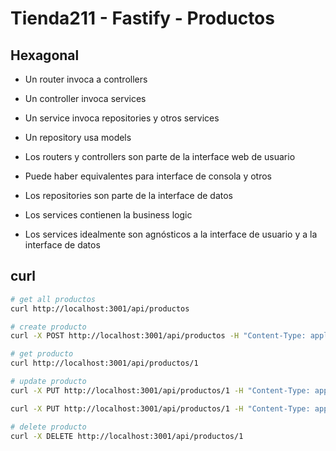 # Tienda211 - Fastify - Productos

## Hexagonal

- Un router invoca a controllers
- Un controller invoca services
- Un service invoca repositories y otros services
- Un repository usa models

- Los routers y controllers son parte de la interface web de usuario
- Puede haber equivalentes para interface de consola y otros
- Los repositories son parte de la interface de datos
- Los services contienen la business logic
- Los services idealmente son agnósticos a la interface de usuario y a la interface de datos

## curl

```sh
# get all productos
curl http://localhost:3001/api/productos

# create producto
curl -X POST http://localhost:3001/api/productos -H "Content-Type: application/json" -d '{"nombre": "Producto Nuevo", "precio": 15, "costo": 10, "cantidad": 10}'

# get producto
curl http://localhost:3001/api/productos/1

# update producto
curl -X PUT http://localhost:3001/api/productos/1 -H "Content-Type: application/json" -d '{"nombre": "Producto Actualizado", "precio": 20, "costo": 10, "cantidad": 5}'

curl -X PUT http://localhost:3001/api/productos/1 -H "Content-Type: application/json" -d '{"cantidad": 6}'

# delete producto
curl -X DELETE http://localhost:3001/api/productos/1
